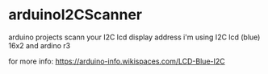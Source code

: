 # arduinoI2CScanner
arduino projects
scann your I2C lcd display address 
i'm using I2C lcd (blue) 16x2 and ardino r3

for more info: https://arduino-info.wikispaces.com/LCD-Blue-I2C
